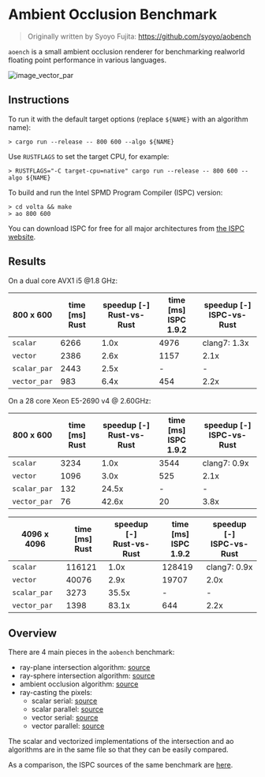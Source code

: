 # Ambient Occlusion Benchmark

> Originally written by Syoyo Fujita: https://github.com/syoyo/aobench

`aoench` is a small ambient occlusion renderer for benchmarking realworld
floating point performance in various languages.

![image_vector_par](https://user-images.githubusercontent.com/904614/41043073-653aa5be-69a3-11e8-8a9d-007def8516cc.png)

## Instructions


To run it with the default target options (replace `${NAME}` with an algorithm name):

```
> cargo run --release -- 800 600 --algo ${NAME}
```

Use `RUSTFLAGS` to set the target CPU, for example:

```
> RUSTFLAGS="-C target-cpu=native" cargo run --release -- 800 600 --algo ${NAME}
```

To build and run the Intel SPMD Program Compiler (ISPC) version:

```
> cd volta && make
> ao 800 600
```

You can download ISPC for free for all major architectures from [the ISPC website](https://ispc.github.io/downloads.html).

## Results

On a dual core AVX1 i5 @1.8 GHz:

| 800 x 600    | time [ms] <br> Rust | speedup [-] <br> Rust-vs-Rust | time [ms] <br> ISPC 1.9.2 | speedup [-] <br> ISPC-vs-Rust |
|--------------|---------------------|-------------------------------|---------------------------|-------------------------------|
| `scalar`     |                6266 |                          1.0x |                      4976 | clang7: 1.3x                  |
| `vector`     |                2386 |                          2.6x |                      1157 | 2.1x                          |
| `scalar_par` |                2443 |                          2.5x |                         - | -                             |
| `vector_par` |                 983 |                          6.4x |                       454 | 2.2x                          |

On a 28 core Xeon E5-2690 v4 @ 2.60GHz:

| 800 x 600    | time [ms] <br> Rust | speedup [-] <br> Rust-vs-Rust | time [ms] <br> ISPC 1.9.2 | speedup [-] <br> ISPC-vs-Rust |
|--------------|---------------------|-------------------------------|---------------------------|-------------------------------|
| `scalar`     |                3234 |                          1.0x |                      3544 | clang7: 0.9x                  |
| `vector`     |                1096 |                          3.0x |                       525 | 2.1x                          |
| `scalar_par` |                 132 |                         24.5x |                         - | -                             |
| `vector_par` |                  76 |                         42.6x |                        20 | 3.8x                          |

| 4096 x 4096  | time [ms] <br> Rust | speedup [-] <br> Rust-vs-Rust | time [ms] <br> ISPC 1.9.2 | speedup [-] <br> ISPC-vs-Rust |
|--------------|---------------------|-------------------------------|---------------------------|-------------------------------|
| `scalar`     |              116121 |                          1.0x |                    128419 | clang7: 0.9x                  |
| `vector`     |               40076 |                          2.9x |                     19707 | 2.0x                          |
| `scalar_par` |                3273 |                         35.5x |                         - | -                             |
| `vector_par` |                1398 |                         83.1x |                       644 | 2.2x                          |

## Overview

There are 4 main pieces in the `aobench` benchmark:

* ray-plane intersection algorithm: [source](https://github.com/gnzlbg/aobench/blob/master/src/intersection/ray_plane.rs)
* ray-sphere intersection algorithm: [source](https://github.com/gnzlbg/aobench/blob/master/src/intersection/ray_sphere.rs)
* ambient occlusion algorithm: [source](https://github.com/gnzlbg/aobench/blob/master/src/ambient_occlusion.rs)
* ray-casting the pixels:
  * scalar serial: [source](https://github.com/gnzlbg/aobench/blob/master/src/scalar.rs)
  * scalar parallel: [source](https://github.com/gnzlbg/aobench/blob/master/src/scalar_parallel.rs)
  * vector serial: [source](https://github.com/gnzlbg/aobench/blob/master/src/vector.rs)
  * vector parallel: [source](https://github.com/gnzlbg/aobench/blob/master/src/vector_parallel.rs)

The scalar and vectorized implementations of the intersection and ao algorithms
are in the same file so that they can be easily compared.

As a comparison, the ISPC sources of the same benchmark are [here](https://github.com/ispc/ispc/tree/master/examples/aobench).
